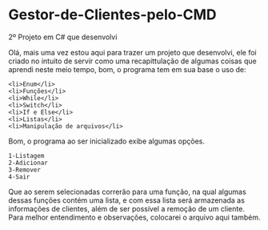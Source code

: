 # Gestor-de-Clientes-pelo-CMD
2º Projeto em C# que desenvolvi

Olá, mais uma vez estou aqui para trazer um projeto que desenvolvi, ele foi criado no intuito de servir como uma recapittulação de algumas coisas que aprendi neste meio tempo, bom, o programa tem em sua base o uso de:
> <ul>
    <li>Enum</li>
    <li>Funções</li>
    <li>While</li>
    <li>Switch</li>
    <li>If e Else</li>
    <li>Listas</li>
    <li>Manipulação de arquivos</li>
</ul>

Bom, o programa ao ser inicializado exibe algumas opções.
> 
    1-Listagem
    2-Adicionar
    3-Remover
    4-Sair

Que ao serem selecionadas correrão para uma função, na qual algumas dessas funções contém uma lista, e com essa lista será armazenada as informações de clientes, além de ser possível a remoção de um cliente. Para melhor entendimento e observações, colocarei o arquivo aqui também.
